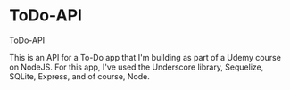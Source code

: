 # ToDo-API
ToDo-API

This is an API for a To-Do app that I'm building as part of a Udemy course on NodeJS. For this app, I've used the Underscore library, Sequelize, SQLite, Express, and of course, Node.
